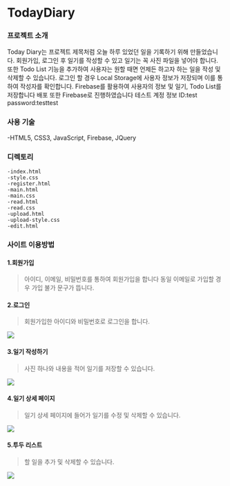 # TodayDiary
### 프로젝트 소개
Today Diary는 프로젝트 제목처럼 오늘 하루 있었던 일을 기록하기 위해 만들었습니다.
회원가입, 로그인 후 일기를 작성할 수 있고 일기는 꼭 사진 파일을 넣어야 합니다.
또한 Todo List 기능을 추가하여 사용자는 원할 때면 언제든 하고자 하는 일을 작성 및 삭제할 수 있습니다.
로그인 할 경우 Local Storage에 사용자 정보가 저장되며 이를 통하여 작성자를 확인합니다.
Firebase를 활용하여 사용자의 정보 및 일기, Todo List를 저장합니다
배포 또한 Firebase로 진행하였습니다
테스트 계정 정보
ID:test
password:testtest

### 사용 기술
-HTML5, CSS3, JavaScript, Firebase, JQuery


### 디렉토리
```
-index.html
-style.css
-register.html
-main.html
-main.css
-read.html
-read.css
-upload.html
-upload-style.css
-edit.html
```

### 사이트 이용방법
#### 1.회원가입
>아이디, 이메일, 비밀번호를 통하여 회원가입을 합니다
>동일 이메일로 가입할 경우 가입 불가 문구가 뜹니다.


#### 2.로그인
>회원가입한 아이디와 비밀번호로 로그인을 합니다.

<img src="https://user-images.githubusercontent.com/96972549/160272109-cb5ae298-4018-4334-af0f-35ca42acd60f.gif">

#### 3.일기 작성하기
>사진 하나와 내용을 적어 일기를 저장할 수 있습니다.

<img src="https://user-images.githubusercontent.com/96972549/160272152-faa360dd-2e48-4b79-8f03-93ad88c2ca74.gif">

#### 4.일기 상세 페이지
>일기 상세 페이지에 들어가 일기를 수정 및 삭제할 수 있습니다.

<img src="https://user-images.githubusercontent.com/96972549/160272172-fdb23cff-cd8d-4188-a0cf-f76c73b21308.gif">

#### 5.투두 리스트
>할 일을 추가 및 삭제할 수 있습니다.

<img src="https://user-images.githubusercontent.com/96972549/160272184-cef16620-51e7-4b85-9bf0-65123305c3c7.gif">
